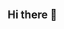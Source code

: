 ## Hi there 👋

<!--
**theavenger6/theavenger6** is a ✨ _special_ ✨ repository because its `README.md` (this file) appears on your GitHub profile.

Here are some ideas to get you started:

- 🔭 I’m currently studying on Fudan University
- 🌱 I’m currently learning something basic about computer science
- 👯 I’m looking to collaborate on ...
- 🤔 I’m looking for help with ...
- 💬 Ask me about ...
- 📫 How to reach me: My Wechat ID is s15635600091
- 😄 Pronouns: ...
- ⚡ Fun fact: ...
-->
